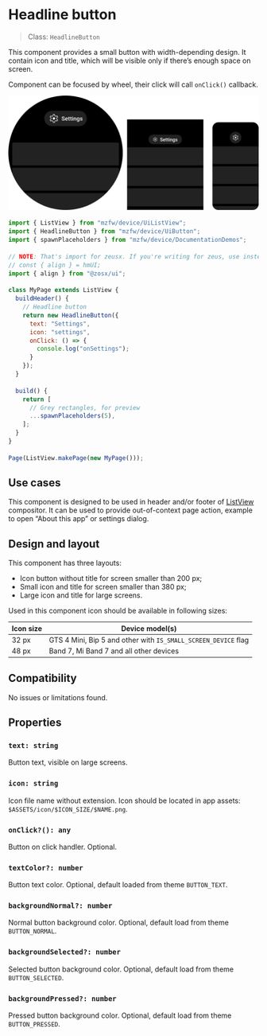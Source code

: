 # Headline button

> Class: `HeadlineButton`

This component provides a small button with width-depending design. It contain icon and title, which will be visible only if there’s enough space on screen.

Component can be focused by wheel, their click will call `onClick()` callback.

![Demo](./Images/HeadlineButton_demo.png)

```javascript title="page/index.js"
import { ListView } from "mzfw/device/UiListView";
import { HeadlineButton } from "mzfw/device/UiButton";
import { spawnPlaceholders } from "mzfw/device/DocumentationDemos";

// NOTE: That's import for zeusx. If you're writing for zeus, use instead
// const { align } = hmUI;
import { align } from "@zosx/ui";

class MyPage extends ListView {
  buildHeader() {
    // Headline button
    return new HeadlineButton({
      text: "Settings",
      icon: "settings",
      onClick: () => {
        console.log("onSettings");
      }
    });
  }

  build() {
    return [
      // Grey rectangles, for preview
      ...spawnPlaceholders(5),
    ];
  }
}

Page(ListView.makePage(new MyPage()));
```

## Use cases

This component is designed to be used in header and/or footer of [ListView](../Compositors/ListView) compositor. It can be used to provide out-of-context page action, example to open “About this app” or settings dialog.

## Design and layout

This component has three layouts:
- Icon button without title for screen smaller than 200 px;
- Small icon and title for screen smaller than 380 px;
- Large icon and title for large screens.

Used in this component icon should be available in following sizes:

| Icon  size | Device model(s)                                                |
| ---------- |----------------------------------------------------------------|
| 32 px      | GTS 4 Mini, Bip 5 and other with `IS_SMALL_SCREEN_DEVICE` flag |
| 48 px      | Band 7, Mi Band 7 and all other devices                        |

## Compatibility

No issues or limitations found.

## Properties

### `text: string`

Button text, visible on large screens.

### `icon: string`

Icon file name without extension. Icon should be located in app assets: `$ASSETS/icon/$ICON_SIZE/$NAME.png`.

### `onClick?(): any`

Button on click handler. Optional.

### `textColor?: number`

Button text color. Optional, default loaded from theme `BUTTON_TEXT`.

### `backgroundNormal?: number`

Normal button background color.  Optional, default load from theme `BUTTON_NORMAL`.

### `backgroundSelected?: number`

Selected button background color.  Optional, default load from theme `BUTTON_SELECTED`.

### `backgroundPressed?: number`

Pressed button background color.  Optional, default load from theme `BUTTON_PRESSED`.
